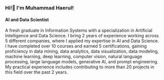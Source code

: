 ### Hi!👋 I'm Muhammad Haerul!
#### AI and Data Scientist

A fresh graduate in Information Systems with a specialization in Artificial Intelligence and Data Science. I bring 2 years of experience working across 5 different companies, where I applied my expertise in AI and Data Science. I have completed over 10 courses and earned 5 certifications, gaining proficiency in data mining, data analytics, data visualization, data modeling, machine learning, deep learning, computer vision, natural language processing, large language models, generative AI, and prompt engineering. My practical experience includes contributing to more than 20 projects in this field over the past 2 years.
